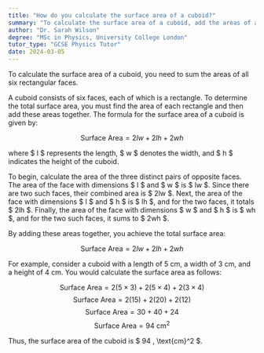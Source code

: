 ```yaml
---
title: "How do you calculate the surface area of a cuboid?"
summary: "To calculate the surface area of a cuboid, add the areas of all six rectangular faces."
author: "Dr. Sarah Wilson"
degree: "MSc in Physics, University College London"
tutor_type: "GCSE Physics Tutor"
date: 2024-03-05
---
```


To calculate the surface area of a cuboid, you need to sum the areas of all six rectangular faces.

A cuboid consists of six faces, each of which is a rectangle. To determine the total surface area, you must find the area of each rectangle and then add these areas together. The formula for the surface area of a cuboid is given by:

$$
\text{Surface Area} = 2lw + 2lh + 2wh
$$

where $ l $ represents the length, $ w $ denotes the width, and $ h $ indicates the height of the cuboid.

To begin, calculate the area of the three distinct pairs of opposite faces. The area of the face with dimensions $ l $ and $ w $ is $ lw $. Since there are two such faces, their combined area is $ 2lw $. Next, the area of the face with dimensions $ l $ and $ h $ is $ lh $, and for the two faces, it totals $ 2lh $. Finally, the area of the face with dimensions $ w $ and $ h $ is $ wh $, and for the two such faces, it sums to $ 2wh $.

By adding these areas together, you achieve the total surface area:

$$
\text{Surface Area} = 2lw + 2lh + 2wh
$$

For example, consider a cuboid with a length of $5 \text{ cm}$, a width of $3 \text{ cm}$, and a height of $4 \text{ cm}$. You would calculate the surface area as follows:

$$
\text{Surface Area} = 2(5 \times 3) + 2(5 \times 4) + 2(3 \times 4)
$$
$$
\text{Surface Area} = 2(15) + 2(20) + 2(12)
$$
$$
\text{Surface Area} = 30 + 40 + 24
$$
$$
\text{Surface Area} = 94 \text{ cm}^2
$$

Thus, the surface area of the cuboid is $ 94 \, \text{cm}^2 $.
    